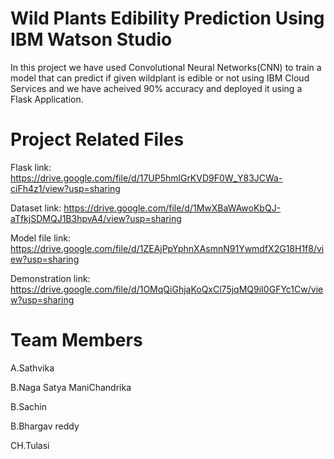 # Wild Plants Edibility Prediction Using IBM Watson Studio
In this project we have used Convolutional Neural Networks(CNN) to train a model that can predict if given wildplant is edible or not using IBM Cloud Services and we have acheived 90% accuracy and deployed it using a Flask Application.
# Project Related Files
Flask link: https://drive.google.com/file/d/17UP5hmlGrKVD9F0W_Y83JCWa-ciFh4z1/view?usp=sharing

Dataset link: https://drive.google.com/file/d/1MwXBaWAwoKbQJ-aTfkjSDMQJ1B3hpvA4/view?usp=sharing

Model file link: https://drive.google.com/file/d/1ZEAjPpYphnXAsmnN91YwmdfX2G18H1f8/view?usp=sharing

Demonstration link: https://drive.google.com/file/d/1OMqQiGhjaKoQxCl75jqMQ9iI0GFYc1Cw/view?usp=sharing
# Team Members
A.Sathvika

B.Naga Satya ManiChandrika

B.Sachin

B.Bhargav reddy

CH.Tulasi
